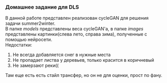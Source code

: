 ###  Домашнее задание для DLS

В данной работе представлен реализован cycleGAN для решения задачи summer2winter.  
В папке *models* представлены веса cycleGAN'a, в папке *images* представлены картинки(слева лето, справа зима), полученные с помощью нейросети.  
Недостатки:
  1) Не всегда добавляется снег в нужные места
  2) Не пропадает листва у деревьев, только красится в коричневый
  3) Не замерзают реки((
  
  ["Disk"]:https://drive.google.com/drive/folders/1CdOqq5iR1pB8IMR_zN_Vf6ZjvUzYC0TZ?usp=sharing
  
Там еще есть есть стайл трансфер, но он не для оценки, прост по фану.
